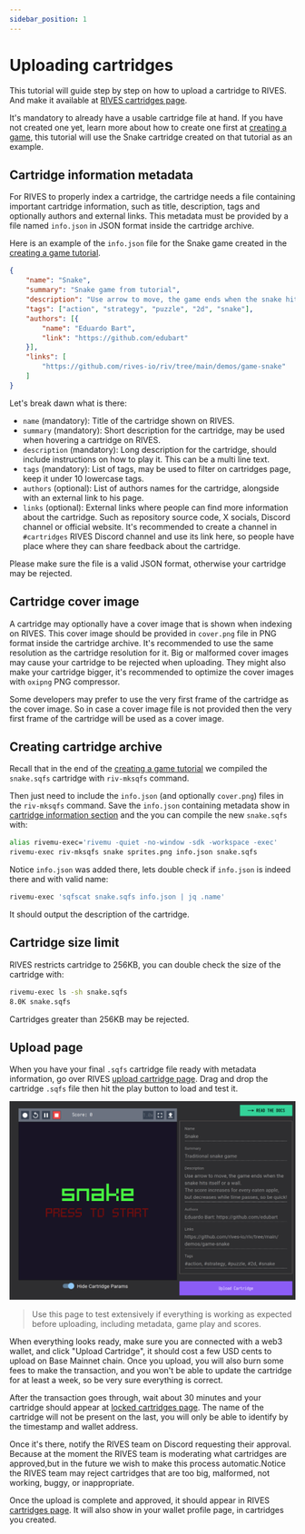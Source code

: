 ```yaml
---
sidebar_position: 1
---
```


# Uploading cartridges

This tutorial will guide step by step on how to upload a cartridge to RIVES.
And make it available at [RIVES cartridges page](https://app.rives.io/cartridges).

It's mandatory to already have a usable cartridge file at hand.
If you have not created one yet,
learn more about how to create one first at
[creating a game](../riv/creating-a-game),
this tutorial will use the Snake cartridge created on that tutorial as an example.

## Cartridge information metadata

For RIVES to properly index a cartridge,
the cartridge needs a file containing important cartridge information,
such as title, description, tags and optionally authors and external links.
This metadata must be provided by a file named `info.json` in JSON format inside the cartridge archive.

Here is an example of the `info.json` file for the Snake game created in the [creating a game tutorial](../riv/creating-a-game).
```json
{
    "name": "Snake",
    "summary": "Snake game from tutorial",
    "description": "Use arrow to move, the game ends when the snake hits itself or a wall!",
    "tags": ["action", "strategy", "puzzle", "2d", "snake"],
    "authors": [{
        "name": "Eduardo Bart",
        "link": "https://github.com/edubart"
    }],
    "links": [
        "https://github.com/rives-io/riv/tree/main/demos/game-snake"
    ]
}
```

Let's break dawn what is there:

- `name` (mandatory): Title of the cartridge shown on RIVES.
- `summary` (mandatory): Short description for the cartridge, may be used when hovering a cartridge on RIVES.
- `description` (mandatory): Long description for the cartridge, should include instructions on how to play it. This can be a multi line text.
- `tags` (mandatory): List of tags, may be used to filter on cartridges page, keep it under 10 lowercase tags.
- `authors` (optional): List of authors names for the cartridge, alongside with an external link to his page.
- `links` (optional): External links where people can find more information about the cartridge. Such as repository source code, X socials, Discord channel or official website. It's recommended to create a channel in `#cartridges` RIVES Discord channel and use its link here, so people have place where they can share feedback about the cartridge.

Please make sure the file is a valid JSON format, otherwise your cartridge may be rejected.

## Cartridge cover image

A cartridge may optionally have a cover image that is shown when indexing on RIVES.
This cover image should be provided in `cover.png` file in PNG format inside the cartridge archive.
It's recommended to use the same resolution as the cartridge resolution for it.
Big or malformed cover images may cause your cartridge to be rejected when uploading.
They might also make your cartridge bigger, it's recommended to optimize the cover images with `oxipng` PNG compressor.

Some developers may prefer to use the very first frame of the cartridge as the cover image.
So in case a cover image file is not provided then the very first frame of the cartridge will be used
as a cover image.

## Creating cartridge archive

Recall that in the end of the [creating a game tutorial](../riv/creating-a-game)
we compiled the `snake.sqfs` cartridge with `riv-mksqfs` command.

Then just need to include the `info.json` (and optionally `cover.png`) files in the `riv-mksqfs` command.
Save the `info.json` containing metadata show in
[cartridge information section](#cartridge-information-metadata)
and the you can compile the new `snake.sqfs` with:

```sh
alias rivemu-exec='rivemu -quiet -no-window -sdk -workspace -exec'
rivemu-exec riv-mksqfs snake sprites.png info.json snake.sqfs
```

Notice `info.json` was added there, lets double check if `info.json` is indeed there and with valid name:

```sh
rivemu-exec 'sqfscat snake.sqfs info.json | jq .name'
```

It should output the description of the cartridge.

## Cartridge size limit

RIVES restricts cartridge to 256KB, you can double check the size of the cartridge with:

```sh
rivemu-exec ls -sh snake.sqfs
8.0K snake.sqfs
```

Cartridges greater than 256KB may be rejected.

## Upload page

When you have your final `.sqfs` cartridge file ready with metadata information,
go over RIVES [upload cartridge page](https://app.rives.io/upload-cartridge).
Drag and drop the cartridge `.sqfs` file then hit the play button to load and test it.

![Upload page](/img/guides/upload_page.png)

> Use this page to test extensively if everything is working as expected before uploading,
including metadata, game play and scores.

When everything looks ready, make sure you are connected with a web3 wallet,
and click "Upload Cartridge", it should cost a few USD cents to upload on Base Mainnet chain.
Once you upload, you will also burn some fees to make the transaction,
and you won't be able to update the cartridge for at least a week,
so be very sure everything is correct.

After the transaction goes through, wait about 30 minutes and your cartridge should appear at
[locked cartridges page](https://app.rives.io/locked-cartridges).
The name of the cartridge will not be present on the last,
you will only be able to identify by the timestamp and wallet address.

Once it's there, notify the RIVES team on Discord requesting their approval.
Because at the moment the RIVES team is moderating what cartridges are approved,but in the future we wish to make this process automatic.Notice the RIVES team may reject cartridges that are too big, malformed, not working,
buggy, or inappropriate.

Once the upload is complete and approved,
it should appear in RIVES [cartridges page](https://app.rives.io/cartridges).
It will also show in your wallet profile page, in cartridges you created.
